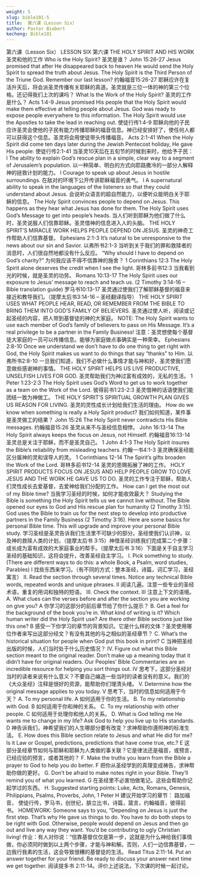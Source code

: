 ```yaml
---
weight: 5
slug: bible101-5
title:  第六课（Lesson Six）
author: Pastor Biebert
kecheng: Bible101
---
```


第六课（Lesson Six）
LESSON SIX
第六课
THE HOLY SPIRIT AND HIS WORK
圣灵和他的工作
Who is the Holy Spirit?
圣灵是谁？
John 15:26-27 Jesus promised that after He disappeared back to heaven He would send the Holy Spirit to spread the truth about Jesus. The Holy Spirit is the Third Person of the Triune God. Remember our last lesson?
约翰福音15:26-27 耶稣应许在复活升天后，将会派圣灵传播有关耶稣的真道。圣灵就是三位一体的神的第三个位格。还记得我们上次的课吗？
What Is the Work of the Holy Spirit?
圣灵的工作是什么？
Acts 1:4-9 Jesus promised His people that the Holy Spirit would make them effective at telling people about Jesus. God was ready to expose people everywhere to this information. The Holy Spirit would use the Apostles to take the lead in reaching out.
使徒行传1:4-9 耶稣向他的子民应许圣灵会使他的子民有能力传播耶稣的福音信息。神已经安排好了，使任何人都可以获得这个信息。圣灵将会用使徒带头传播福音。
Acts 2:1-41 When the Holy Spirit did come ten days later during the Jewish Pentecost holiday, He gave His people:
使徒行传2:1-41 当圣灵10天后在五旬节的时候到来时，他给予子民：
l The ability to explain God’s rescue plan in a simple, clear way to a segment of Jerusalem’s population.
以一种简单、明白的方式向耶路撒冷的一部分人解释神的拯救计划的能力。
l Courage to speak up about Jesus in hostile surroundings.
在敌对的环境下公开传讲耶稣福音的勇气。
l A supernatural ability to speak in the languages of the listeners so that they could understand about Jesus.
会说听众语言的超自然能力，以便听众能明白关于耶稣的信息。
The Holy Spirit convinces people to depend on Jesus. This happens as they hear what Jesus has done for them. The Holy Spirit uses God’s Message to get into people’s heads.
当人们听到耶稣为他们做了什么时，圣灵说服人们信靠耶稣。圣灵借神的信息进入人的头脑。
THE HOLY SPIRIT’S MIRACLE WORK HELPS PEOPLE DEPEND ON JESUS.
圣灵的神奇工作帮助人们信靠基督。
Ephesians 2:1-3 It’s natural to be unresponsive to the news about our sin and Savior.
以弗所书2:1-3 当听到关于我们的罪和救赎者的消息时，人们很自然地都没有什么反应。
“Why should I have to depend on God’s charity?”
为何我应该不得不信靠神的施舍？
1 Corinthians 12:3 The Holy Spirit alone deserves the credit when I see the light.
哥林多前书12:3 当我看到光的时候，就是圣灵的功劳。
Romans 10:13-17 The Holy Spirit uses our exposure to Jesus’ message to reach and teach us. (2 Timothy 3:14-16 – Bible translation guide)
罗马书10:13-17 圣灵通过使我们了解耶稣基督的福音来接近和教导我们。（提摩太后书3:14-16 – 圣经翻译指导）
THE HOLY SPIRIT USES WHAT PEOPLE HEAR, READ, OR REMEMBER FROM THE BIBLE TO BRING THEM INTO GOD’S FAMILY OF BELIEVERS.
圣灵通过使人听，阅读或记起圣经的内容，把人带到基督徒的神的大家庭。
NOTE: The Holy Spirit wants to use each member of God’s family of believers to pass on His Message. It’s a real privilege to be a partner in the Family Business!
注意：圣灵想使每个基督徒大家庭的一员可以传播信息。能够为家庭做点事确实是一种荣幸。
Ephesians 2:8-10 Once we understand we don’t have to do one thing to get right with God, the Holy Spirit makes us want to do things that say “thanks” to Him.
以弗所书2:8-10 一旦我们知道，我们不必做什么事情才能与神和好，圣灵使我们愿意做些感谢神的事情。
THE HOLY SPIRIT HELPS US LIVE PRODUCTIVE, UNSELFISH LIVES FOR GOD.
圣灵帮助我们为神过富有成效的，无私的生活。
1 Peter 1:23-2:3 The Holy Spirit uses God’s Word to get us to work together as a team on the Work of the Lord.
彼得前书1:23-2:3 圣灵借神的话语使我们能团结一致为神做工。
THE HOLY SPIRIT’S SPIRITUAL GROWTH PLAN GIVES US REASON FOR LIVING.
圣灵的灵性成长计划给我们生活的理由。
How do we know when something is really a Holy Spirit product?
我们如何知道，某件事是圣灵做工的结果？
John 15:26 The Holy Spirit never contradicts His Bible messages.
约翰福音15:26 圣灵从来不与圣经信息相悖。
John 16:13-14 The Holy Spirit always keeps the focus on Jesus, not Himself.
约翰福音16:13-14 圣灵总是关注于耶稣，而不是圣灵自己。
1 John 4:1-3 The Holy Spirit insures the Bible’s reliability from misleading teachers.
约翰一书4:1-3 圣灵确保圣经能区分属神的灵和误导人的灵。
1 Corinthians 12-14 The Spirit’s gifts broaden the Work of the Lord.
哥林多前书12-14 圣灵的恩赐拓展了神的工作。
HOLY SPIRIT PRODUCTS FOCUS ON JESUS AND HELP PEOPLE GROW TO LOVE JESUS AND THE WORK HE GAVE US TO DO.
圣灵的工作专注于耶稣，帮助人们灵性成长去爱基督，去爱神给我们分配的工作。
How can I get the most out of my Bible time?
当我学习圣经的时候，如何才能收效最大？
Studying the Bible is something the Holy Spirit tells us we cannot live without. The Bible opened our eyes to God and His rescue plan for humanity (2 Timothy 3:15). God uses the Bible to train us for the next step to develop into productive partners in the Family Business (2 Timothy 3:16). Here are some basics for personal Bible time. This will upgrade and improve your personal Bible study.
学习圣经是圣灵告诉我们生活里不可缺少的部分。圣经使我们认识神，以及神的救赎人类的计划，（提摩太后书 3:15）神借圣经训练我们完成第二个步骤：成长成为富有成效的大家庭事业的帮手。（提摩太后书 3:16）下面是关于自主学习圣经的基础知识，这将会提升，改善圣经自主学习。
I. Pick something to study. (There are different ways to do this: a whole Book, a Psalm, word studies, Parables)
I 找些东西来学习。（有不同的方式：整本圣经，诗篇，词汇学习，圣经寓言）
II. Read the section through several times. Notice any technical Bible words, repeated words and unique phrases.
II 阅读几遍。注意一些专业的圣经术语，重复的用词和独特的短语。
III. Check the context.
III 注意上下文的语境。
A. What clues can the verses before and after the section you are working on give you?
A 你学习的这部分的前后章节给了你什么提示？
B. Get a feel for the background of the book you’re in. What kind of writing is it? Which human writer did the Holy Spirit use? Are there other Bible sections just like this one?
B 感受一下你学习的章节的背景知识。它是什么样的文体？圣灵使用哪位作者来写出这部分经文？有没有其他的与之相似的圣经章节？
C. What’s the historical situation for people when God put this book in print?
C 当神把圣经出版的时候，人们当时处于什么历史情况？
IV. Figure out what this Bible section meant to the original reader. Don’t make up a meaning today that it didn’t have for original readers. Our Peoples’ Bible Commentaries are an incredible resource for helping you sort things out.
IV 思考下，这部分圣经对当时的读者来说有什么意义？不要自己编造一些当时的读者没有的意义。我们的《大众圣经》注释是很好的资源，能帮助你们理清头绪。
V. Determine how the original message applies to you today.
V 思考下，当时的信息如何适用于今天？
A. To my personal life.
A 如何适用于你的生活。
B. To my relationship with God.
B 如何适用于你和神的关系。
C. To my relationship with other people.
C 如何适用于处理你和他人的关系。
D. What is God telling me He wants me to change in my life? Ask God to help you live up to His standards.
D 神告诉我们，神希望我们的人生哪部分要有改变？求神帮助你遵照神的标准生活。
E. How does this Bible section relate to Jesus and what He did for me? Is it Law or Gospel, predictions, predictions that have come true, etc.?
E 这部分圣经章节如何与耶稣和耶稣为人类做的事关联？它是律法还是福音，或预言，已经应验的预言，或者其他的？
F. Make the truths you learn from the Bible a prayer to God to help you do better.
F 把你从圣经学到的真理变成祷告，求神帮助你做的更好。
G. Don’t be afraid to make notes right in your Bible. They’ll remind you of what you learned.
G 在圣经里不必害怕做笔记。这些会帮助你记起学过的东西。
H. Suggested starting points: Luke, Acts, Romans, Genesis, Philippians, Psalms, Proverbs, John, 1 Peter
H 建议开始学习的章节： 路加福音， 使徒行传，罗马书，创世纪，腓立比书，诗篇，箴言，约翰福音，彼得前书。
HOMEWORK: Someone says to you, “Depending on Jesus is just the first step. That’s why He gave us things to do. You have to do both steps to be right with God. Otherwise, people would depend on Jesus and then go out and live any way they want. You’d be contributing to ugly Christian living!
作业：有人对你说：“信靠基督仅仅是第一步，这就是为什么神给我们事情做，你必须同时做到以上两个步骤，才能与神和解。否则，人们一边信靠基督，一边我行我素的生活，这会导致很糟的基督徒的生活。
Read Titus 2:11-14. Put an answer together for your friend. Be ready to discuss your answer next time we get together.
阅读提多书 2:11-14。评价上述说法，下次课的时候一起讨论。
